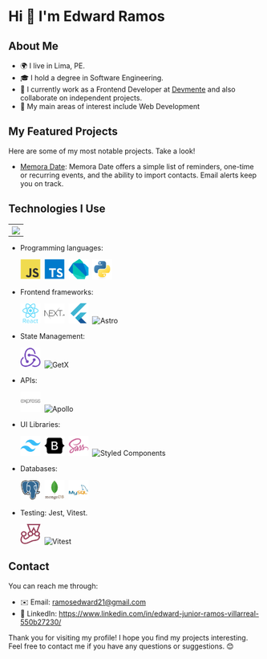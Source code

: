 # Hi 👋 I'm Edward Ramos

## About Me

- 🌍 I live in Lima, PE.
- 🎓 I hold a degree in Software Engineering.
- 💼 I currently work as a Frontend Developer at [Devmente](https://www.linkedin.com/company/devmenteio/) and also collaborate on independent projects.
- 🚀 My main areas of interest include Web Development

## My Featured Projects

Here are some of my most notable projects. Take a look!

- [Memora Date](memora-date.vercel.app): Memora Date offers a simple list of reminders, one-time or recurring events, and the ability to import contacts. Email alerts keep you on track.

## Technologies I Use
<table>
  <tr>
    <td align="center" style="padding=0;width=50%;">
      <img align="center" style="padding=0;" src="https://github-readme-stats.vercel.app/api/top-langs/?username=EdwardR0507&layout=compact&hide=c,css,html,mdx,java&title_color=50C2F7&text_color=E3E1E1&bg_color=1D2126&hide_border=true&icon_color=4F8CC9" />
    </td>
  </tr>
</table>

- Programming languages:
  <section>
    <img src="https://github.com/devicons/devicon/blob/master/icons/javascript/javascript-original.svg" title="JavaScript" alt="JavaScript" width="40" height="40"/>&nbsp;
    <img src="https://github.com/devicons/devicon/blob/master/icons/typescript/typescript-original.svg" title="TypeScript" alt="TypeScript" width="40" height="40"/>&nbsp;
    <img src="https://github.com/devicons/devicon/blob/master/icons/dart/dart-original.svg" title="Dart" alt="Dart" width="40" height="40"/>&nbsp;
    <img src="https://github.com/devicons/devicon/blob/master/icons/python/python-original.svg" title="Python" alt="Python" width="40" height="40"/>&nbsp;
  
  </section>

- Frontend frameworks:
  <section>
    <img src="https://github.com/devicons/devicon/blob/master/icons/react/react-original-wordmark.svg" title="React" alt="React" width="40" height="40"/>&nbsp;
    <img src="https://github.com/devicons/devicon/blob/master/icons/nextjs/nextjs-original-wordmark.svg" title="NextJs" alt="NextJs" width="40" height="40"/>&nbsp;
    <img src="https://github.com/devicons/devicon/blob/master/icons/flutter/flutter-original.svg" title="Flutter" alt="Flutter" width="40" height="40"/>&nbsp;
    <img src="https://seeklogo.com/images/A/astro-icon-logo-44253BACEE-seeklogo.com.png" title="Astro" alt="Astro" width="40" height="40"/>&nbsp;
  </section>
  
- State Management:
  <section>
    <img src="https://github.com/devicons/devicon/blob/master/icons/redux/redux-original.svg" title="Redux" alt="Redux" width="40" height="40"/>&nbsp;  
    <img src="https://res.cloudinary.com/strapi/image/upload/v1621261454/logo_vgoldp.png" title="GetX" alt="GetX" width="40" height="40"/>&nbsp;  
  </section>
  
- APIs:
  <section>
    <img src="https://github.com/devicons/devicon/blob/master/icons/express/express-original-wordmark.svg" title="Express" alt="Express" width="40" height="40"/>&nbsp;  
    <img src="https://www.svgrepo.com/show/305728/apollographql.svg" title="Apollo" alt="Apollo" width="40" height="40"/>&nbsp;  
  </section>
  
- UI Libraries:
  <section>
    <img src="https://github.com/devicons/devicon/blob/master/icons/tailwindcss/tailwindcss-plain.svg" title="Tailwind" alt="Tailwind" width="40" height="40"/>&nbsp;  
    <img src="https://github.com/devicons/devicon/blob/master/icons/bootstrap/bootstrap-plain.svg" title="Bootstrap" alt="Bootstrap" width="40" height="40"/>&nbsp;
    <img src="https://github.com/devicons/devicon/blob/master/icons/sass/sass-original.svg" title="Sass" alt="Sass" width="40" height="40"/>&nbsp;
    <img src="https://raw.githubusercontent.com/styled-components/brand/master/styled-components.png" title="Styled Components" alt="Styled Components" width="40" height="40"/>&nbsp;
  </section>

- Databases:
  <section>
    <img src="https://github.com/devicons/devicon/blob/master/icons/postgresql/postgresql-original.svg" title="Postgresql" alt="Postgresql" width="40" height="40"/>&nbsp;  
    <img src="https://github.com/devicons/devicon/blob/master/icons/mongodb/mongodb-original-wordmark.svg" title="MongoDb"  alt="MongoDb" width="40" height="40"/>&nbsp;
    <img src="https://github.com/devicons/devicon/blob/master/icons/mysql/mysql-original-wordmark.svg" title="MySQL"  alt="MySQL" width="40" height="40"/>&nbsp;
  </section>
  
- Testing: Jest, Vitest.
  <section>
    <img src="https://github.com/devicons/devicon/blob/master/icons/jest/jest-plain.svg" title="Jest"  alt="Jest" width="40" height="40"/>&nbsp;
    <img src="https://seeklogo.com/images/V/vitest-logo-9ADDA575A5-seeklogo.com.png" title="Vitest"  alt="Vitest" width="40" height="40"/>&nbsp;
  </section>
  
## Contact

You can reach me through:

- ✉️ Email: ramosedward21@gmail.com
- 💬 LinkedIn: https://www.linkedin.com/in/edward-junior-ramos-villarreal-550b27230/

Thank you for visiting my profile! I hope you find my projects interesting. Feel free to contact me if you have any questions or suggestions. 😊

